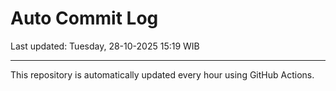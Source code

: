 # Auto Commit Log

Last updated: Tuesday, 28-10-2025 15:19 WIB

---

This repository is automatically updated every hour using GitHub Actions.
